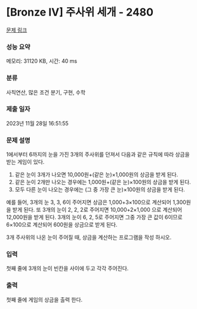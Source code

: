 # [Bronze IV] 주사위 세개 - 2480 

[문제 링크](https://www.acmicpc.net/problem/2480) 

### 성능 요약

메모리: 31120 KB, 시간: 40 ms

### 분류

사칙연산, 많은 조건 분기, 구현, 수학

### 제출 일자

2023년 11월 28일 16:51:55

### 문제 설명

<p>1에서부터 6까지의 눈을 가진 3개의 주사위를 던져서 다음과 같은 규칙에 따라 상금을 받는 게임이 있다. </p>

<ol>
	<li>같은 눈이 3개가 나오면 10,000원+(같은 눈)×1,000원의 상금을 받게 된다. </li>
	<li>같은 눈이 2개만 나오는 경우에는 1,000원+(같은 눈)×100원의 상금을 받게 된다. </li>
	<li>모두 다른 눈이 나오는 경우에는 (그 중 가장 큰 눈)×100원의 상금을 받게 된다.  </li>
</ol>

<p>예를 들어, 3개의 눈 3, 3, 6이 주어지면 상금은 1,000+3×100으로 계산되어 1,300원을 받게 된다. 또 3개의 눈이 2, 2, 2로 주어지면 10,000+2×1,000 으로 계산되어 12,000원을 받게 된다. 3개의 눈이 6, 2, 5로 주어지면 그중 가장 큰 값이 6이므로 6×100으로 계산되어 600원을 상금으로 받게 된다.</p>

<p>3개 주사위의 나온 눈이 주어질 때, 상금을 계산하는 프로그램을 작성 하시오.</p>

### 입력 

 <p>첫째 줄에 3개의 눈이 빈칸을 사이에 두고 각각 주어진다. </p>

### 출력 

 <p>첫째 줄에 게임의 상금을 출력 한다.</p>

